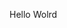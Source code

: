 Hello Wolrd




















































































































































































































































































































































































































































































































































































































































































































































































































































































































































































































































































































































































































































































































































































































































































































